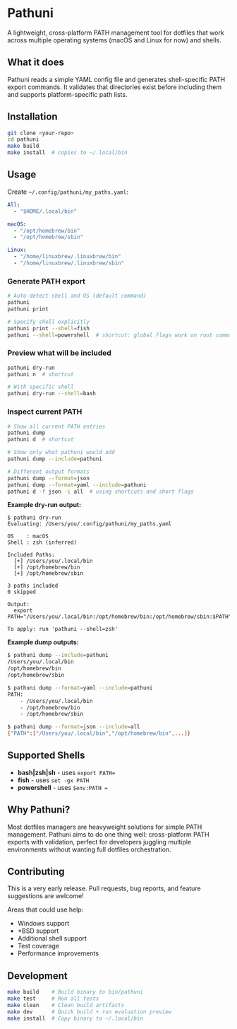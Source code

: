 # Pathuni

A lightweight, cross-platform PATH management tool for dotfiles that work across multiple operating systems (macOS and Linux for now) and shells.

## What it does

Pathuni reads a simple YAML config file and generates shell-specific PATH export commands. It validates that directories exist before including them and supports platform-specific path lists.

## Installation

```bash
git clone <your-repo>
cd pathuni
make build
make install  # copies to ~/.local/bin
```

## Usage

Create `~/.config/pathuni/my_paths.yaml`:

```yaml
All:
  - "$HOME/.local/bin"

macOS:
  - "/opt/homebrew/bin"
  - "/opt/homebrew/sbin"

Linux:
  - "/home/linuxbrew/.linuxbrew/bin"
  - "/home/linuxbrew/.linuxbrew/sbin"
```

### Generate PATH export

```bash
# Auto-detect shell and OS (default command)
pathuni
pathuni print

# Specify shell explicitly
pathuni print --shell=fish
pathuni --shell=powershell  # shortcut: global flags work on root command
```

### Preview what will be included

```bash
pathuni dry-run
pathuni n  # shortcut

# With specific shell
pathuni dry-run --shell=bash
```

### Inspect current PATH

```bash
# Show all current PATH entries
pathuni dump
pathuni d  # shortcut

# Show only what pathuni would add
pathuni dump --include=pathuni

# Different output formats
pathuni dump --format=json
pathuni dump --format=yaml --include=pathuni
pathuni d -f json -i all  # using shortcuts and short flags
```

**Example dry-run output:**

```
$ pathuni dry-run
Evaluating: /Users/you/.config/pathuni/my_paths.yaml

OS    : macOS
Shell : zsh (inferred)

Included Paths:
  [+] /Users/you/.local/bin
  [+] /opt/homebrew/bin
  [+] /opt/homebrew/sbin

3 paths included
0 skipped

Output:
  export PATH="/Users/you/.local/bin:/opt/homebrew/bin:/opt/homebrew/sbin:$PATH"

To apply: run 'pathuni --shell=zsh'
```

**Example dump outputs:**

```bash
$ pathuni dump --include=pathuni
/Users/you/.local/bin
/opt/homebrew/bin
/opt/homebrew/sbin

$ pathuni dump --format=yaml --include=pathuni
PATH:
    - /Users/you/.local/bin
    - /opt/homebrew/bin
    - /opt/homebrew/sbin

$ pathuni dump --format=json --include=all
{"PATH":["/Users/you/.local/bin","/opt/homebrew/bin",...]}
```

## Supported Shells

- **bash|zsh|sh** - uses `export PATH=`
- **fish** - uses `set -gx PATH`
- **powershell** - uses `$env:PATH =`

## Why Pathuni?

Most dotfiles managers are heavyweight solutions for simple PATH management. Pathuni aims to do one thing well: cross-platform PATH exports with validation, perfect for developers juggling multiple environments without wanting full dotfiles orchestration.

## Contributing

This is a very early release. Pull requests, bug reports, and feature suggestions are welcome!

Areas that could use help:

- Windows support
- \*BSD support
- Additional shell support
- Test coverage
- Performance improvements

## Development

```bash
make build    # Build binary to bin/pathuni
make test     # Run all tests
make clean    # Clean build artifacts
make dev      # Quick build + run evaluation preview
make install  # Copy binary to ~/.local/bin
```
